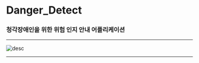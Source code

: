 # Danger_Detect
### 청각장애인을 위한 위험 인지 안내 어플리케이션

------------------------

![desc](https://user-images.githubusercontent.com/48959435/64043394-45a21700-cb9f-11e9-938e-f6e2937993f8.JPG)

------------------------

